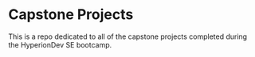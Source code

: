 # Capstone Projects
This is a repo dedicated to all of the capstone projects completed during the HyperionDev SE bootcamp.